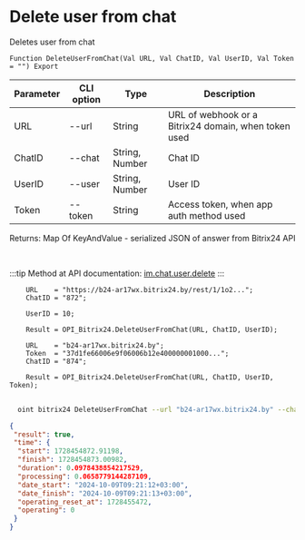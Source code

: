 ﻿---
sidebar_position: 6
---

# Delete user from chat
 Deletes user from chat



`Function DeleteUserFromChat(Val URL, Val ChatID, Val UserID, Val Token = "") Export`

  | Parameter | CLI option | Type | Description |
  |-|-|-|-|
  | URL | --url | String | URL of webhook or a Bitrix24 domain, when token used |
  | ChatID | --chat | String, Number | Chat ID |
  | UserID | --user | String, Number | User ID |
  | Token | --token | String | Access token, when app auth method used |

  
  Returns:  Map Of KeyAndValue - serialized JSON of answer from Bitrix24 API

<br/>

:::tip
Method at API documentation: [im.chat.user.delete](https://dev.1c-bitrix.ru/learning/course/?COURSE_ID=93&LESSON_ID=12099)
:::
<br/>


```bsl title="Code example"
    URL    = "https://b24-ar17wx.bitrix24.by/rest/1/1o2...";
    ChatID = "872";

    UserID = 10;

    Result = OPI_Bitrix24.DeleteUserFromChat(URL, ChatID, UserID);

    URL    = "b24-ar17wx.bitrix24.by";
    Token  = "37d1fe66006e9f06006b12e400000001000...";
    ChatID = "874";

    Result = OPI_Bitrix24.DeleteUserFromChat(URL, ChatID, UserID, Token);
```



```sh title="CLI command example"
    
  oint bitrix24 DeleteUserFromChat --url "b24-ar17wx.bitrix24.by" --chat "452" --user "10" --token "fe3fa966006e9f06006b12e400000001000..."

```

```json title="Result"
{
 "result": true,
 "time": {
  "start": 1728454872.91198,
  "finish": 1728454873.00982,
  "duration": 0.0978438854217529,
  "processing": 0.0658779144287109,
  "date_start": "2024-10-09T09:21:12+03:00",
  "date_finish": "2024-10-09T09:21:13+03:00",
  "operating_reset_at": 1728455472,
  "operating": 0
 }
}
```
